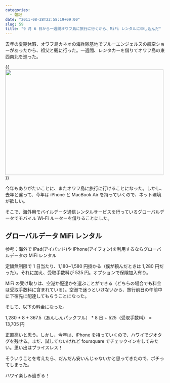 ```yaml
---
categories:
  - 雑記
date: "2011-08-28T22:58:19+09:00"
slug: 59
title: "9 月 6 日から一週間オワフ島に旅行に行くから、MiFi レンタルに申し込んだ"
---
```


去年の夏期休暇、オワフ島カネオの海兵隊基地でブルーエンジェルスの航空ショーがあったから、祖父と観に行った。一週間、レンタカーを借りてオワフ島の東西南北を巡った。

{{<img alt="" src="/images/2011/09/0059_1.jpg" width="500" height="332">}}

今年もありがたいことに、またオワフ島に旅行に行けることになった。しかし、去年と違って、今年は iPhone と MacBook Air を持っていくので、ネット環境が欲しい。

そこで、海外用モバイルデータ通信レンタルサービスを行っているグローバルデータでモバイル Wi-Fi ルーターを借りることにした。

## グローバルデータ MiFi レンタル

参考：海外で iPad(アイパッド)や iPhone(アイフォン)を利用するならグローバルデータの MiFi レンタル

定額無制限で 1 日当たり、1,180~1,580 円掛かる（僕が頼んだときは 1,280 円だった）。それに加え、受取手数料が 525 円。オプションで保険加入有り。

MiFi の受け取りは、空港か配達かを選ぶことができる（どちらの場合でも料金は受取手数料に含まれている）。空港で迷うといけないから、旅行前日の午前中に下宿先に配達してもらうことになった。

そして、以下の料金になった。

1,280 * 8 + 367.5（あんしんパックフル） * 8 日 + 525（受取手数料） = 13,705 円

正直高いと思う。しかし、今年は、iPhone を持っていくので、ハワイでジオタグを残せる。まだ、試してないけれど foursquare でチェックインをしてみたい。思い出はプライスレス！

そういうことを考えたら、だんだん安いんじゃないかと思ってきたので、ポチってしまった。

ハワイ楽しみ過ぎる！
